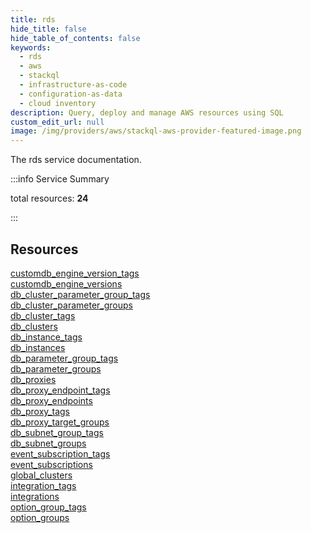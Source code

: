 ```yaml
---
title: rds
hide_title: false
hide_table_of_contents: false
keywords:
  - rds
  - aws
  - stackql
  - infrastructure-as-code
  - configuration-as-data
  - cloud inventory
description: Query, deploy and manage AWS resources using SQL
custom_edit_url: null
image: /img/providers/aws/stackql-aws-provider-featured-image.png
---
```


The rds service documentation.

:::info Service Summary

<div class="row">
<div class="providerDocColumn">
<span>total resources:&nbsp;<b>24</b></span><br />
</div>
</div>

:::

## Resources
<div class="row">
<div class="providerDocColumn">
<a href="/providers/aws/rds/customdb_engine_version_tags/">customdb_engine_version_tags</a><br />
<a href="/providers/aws/rds/customdb_engine_versions/">customdb_engine_versions</a><br />
<a href="/providers/aws/rds/db_cluster_parameter_group_tags/">db_cluster_parameter_group_tags</a><br />
<a href="/providers/aws/rds/db_cluster_parameter_groups/">db_cluster_parameter_groups</a><br />
<a href="/providers/aws/rds/db_cluster_tags/">db_cluster_tags</a><br />
<a href="/providers/aws/rds/db_clusters/">db_clusters</a><br />
<a href="/providers/aws/rds/db_instance_tags/">db_instance_tags</a><br />
<a href="/providers/aws/rds/db_instances/">db_instances</a><br />
<a href="/providers/aws/rds/db_parameter_group_tags/">db_parameter_group_tags</a><br />
<a href="/providers/aws/rds/db_parameter_groups/">db_parameter_groups</a><br />
<a href="/providers/aws/rds/db_proxies/">db_proxies</a><br />
<a href="/providers/aws/rds/db_proxy_endpoint_tags/">db_proxy_endpoint_tags</a>
</div>
<div class="providerDocColumn">
<a href="/providers/aws/rds/db_proxy_endpoints/">db_proxy_endpoints</a><br />
<a href="/providers/aws/rds/db_proxy_tags/">db_proxy_tags</a><br />
<a href="/providers/aws/rds/db_proxy_target_groups/">db_proxy_target_groups</a><br />
<a href="/providers/aws/rds/db_subnet_group_tags/">db_subnet_group_tags</a><br />
<a href="/providers/aws/rds/db_subnet_groups/">db_subnet_groups</a><br />
<a href="/providers/aws/rds/event_subscription_tags/">event_subscription_tags</a><br />
<a href="/providers/aws/rds/event_subscriptions/">event_subscriptions</a><br />
<a href="/providers/aws/rds/global_clusters/">global_clusters</a><br />
<a href="/providers/aws/rds/integration_tags/">integration_tags</a><br />
<a href="/providers/aws/rds/integrations/">integrations</a><br />
<a href="/providers/aws/rds/option_group_tags/">option_group_tags</a><br />
<a href="/providers/aws/rds/option_groups/">option_groups</a>
</div>
</div>